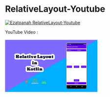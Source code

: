 # RelativeLayout-Youtube

<a href="https://www.youtube.com/watch?v=NEcpaqw1u4s" target="_blank"><img alt="Ezatpanah RelativeLayout-Youtube" src="https://emojipedia-us.s3.amazonaws.com/content/2020/04/05/yt.png" width="3%"></a>
  
YouTube Video :
 <br>  
<a href="https://www.youtube.com/watch?v=NEcpaqw1u4s" target="_blank"><img alt="Ezatpanah RelativeLayout-Youtube" src="Relative-Layout.jpg" width="60%"></a>
